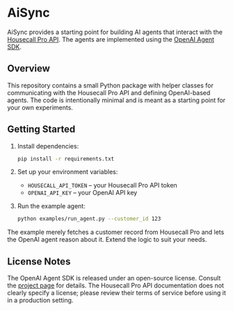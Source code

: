 # AiSync

AiSync provides a starting point for building AI agents that interact with the [Housecall Pro API](https://docs.housecallpro.com/docs/housecall-public-api/a4ca20a18010c-housecall-v1-api).
The agents are implemented using the [OpenAI Agent SDK](https://openai.github.io/openai-agents-python/).

## Overview

This repository contains a small Python package with helper classes for communicating
with the Housecall Pro API and defining OpenAI-based agents. The code is intentionally
minimal and is meant as a starting point for your own experiments.

## Getting Started

1. Install dependencies:

   ```bash
   pip install -r requirements.txt
   ```

2. Set up your environment variables:

   - `HOUSECALL_API_TOKEN` – your Housecall Pro API token
   - `OPENAI_API_KEY` – your OpenAI API key

3. Run the example agent:

   ```bash
   python examples/run_agent.py --customer_id 123
   ```

The example merely fetches a customer record from Housecall Pro and lets the OpenAI
agent reason about it. Extend the logic to suit your needs.

## License Notes

The OpenAI Agent SDK is released under an open-source license. Consult the
[project page](https://openai.github.io/openai-agents-python/) for details.
The Housecall Pro API documentation does not clearly specify a license; please
review their terms of service before using it in a production setting.
